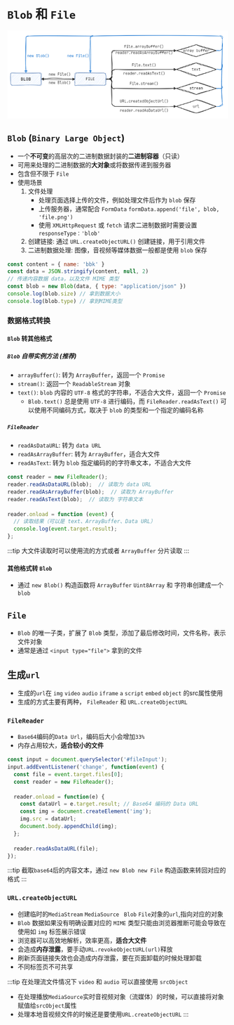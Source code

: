 # `Blob` 和 `File`

![流程](./images/Blob&file.png "流程")

## `Blob` (`Binary Large Object`)
- 一个**不可变**的高层次的二进制数据封装的**二进制容器**（只读）
- 可用来处理的二进制数据的**大对象**或将数据传递到服务器
- 包含但不限于 `File`
- 使用场景
  1. 文件处理
     - 处理页面选择上传的文件，例如处理文件后作为 `blob` 保存
     - 上传服务器，通常配合 `FormData` `formData.append('file', blob, 'file.png')`
     - 使用 `XMLHttpRequest` 或 `fetch` 请求二进制数据时需要设置 `responseType：'blob'`
  2. 创建链接: 通过 `URL.createObjectURL()` 创建链接，用于引用文件
  3. 二进制数据处理: 图像，音视频等媒体数据一般都是使用 `blob` 保存


```js title="创建blob"
const content = { name: 'bbk' }
const data = JSON.stringify(content, null, 2)
// 传递内容数据 data，以及文件 MIME 类型
const blob = new Blob(data, { type: "application/json" })
console.log(blob.size) // 拿到数据大小
console.log(blob.type) // 拿到MIME类型
```
### 数据格式转换

#### `Blob` 转其他格式
##### `Blob` 自带实例方法 (推荐)
- `arrayBuffer()`: 转为 `ArrayBuffer`，返回一个 `Promise`
- `stream()`: 返回一个 `ReadableStream` 对象
- `text()`: `blob` 内容的 `UTF-8` 格式的字符串，不适合大文件，返回一个 `Promise`
  - `Blob.text()` 总是使用 `UTF-8` 进行编码，而 `FileReader.readAsText()` 可以使用不同编码方式，取决于 `blob` 的类型和一个指定的编码名称

##### `FileReader`
- `readAsDataURL`: 转为 `data URL`
- `readAsArrayBuffer`: 转为 `ArrayBuffer`，适合大文件
- `readAsText`: 转为 `blob` 指定编码的的字符串文本，不适合大文件
```js
const reader = new FileReader();
reader.readAsDataURL(blob);  // 读取为 data URL
reader.readAsArrayBuffer(blob);  // 读取为 ArrayBuffer
reader.readAsText(blob);  // 读取为 字符串文本

reader.onload = function (event) {
  // 读取结果（可以是 text、ArrayBuffer、Data URL）
  console.log(event.target.result);  
};
```
:::tip 大文件读取时可以使用流的方式或者 `ArrayBuffer` 分片读取
:::

#### 其他格式转 `Blob`
- 通过 `new Blob()` 构造函数将 `ArrayBuffer` `Uint8Array` 和 字符串创建成一个 `blob`

## `File`
- `Blob` 的唯一子类，扩展了 `Blob` 类型，添加了最后修改时间，文件名称，表示文件对象
- 通常是通过 `<input type="file">` 拿到的文件


## 生成`url`
- 生成的`url`在 `img` `video` `audio` `iframe` `a` `script` `embed` `object` 的src属性使用
- 生成的方式主要有两种， `FileReader` 和 `URL.createObjectURL`

### `FileReader`
- `Base64`编码的`Data Url`，编码后大小会增加`33%`
- 内存占用较大，**适合较小的文件**

```js
const input = document.querySelector('#fileInput');
input.addEventListener('change', function(event) {
  const file = event.target.files[0];
  const reader = new FileReader();

  reader.onload = function(e) {
    const dataUrl = e.target.result; // Base64 编码的 Data URL
    const img = document.createElement('img');
    img.src = dataUrl;
    document.body.appendChild(img);
  };

  reader.readAsDataURL(file);
});
```
:::tip 截取`base64`后的内容文本，通过 `new Blob new File` 构造函数来转回对应的格式
:::
### `URL.createObjectURL`
- 创建临时的`MediaStream` `MediaSource ` `Blob` `File`对象的`url`,指向对应的对象
- `Blob` 数据如果没有明确设置对应的 `MIME` 类型只能由浏览器推断可能会导致在使用如 `img` 标签展示错误
- 浏览器可以高效地解析，效率更高，**适合大文件**
- 会造成**内存泄露**，要手动`URL.revokeObjectURL(url)`释放
- 刷新页面链接失效也会造成内存泄露，要在页面卸载的时候处理卸载
- 不同标签页不可共享

:::tip  在处理流文件情况下 `video` 和 `audio` 可以直接使用 `srcObject`
- 在处理播放`MediaSource`实时音视频对象（流媒体）的时候，可以直接将对象赋值给`srcObject`属性
- 处理本地音视频文件的时候还是要使用`URL.createObjectURL`
:::
